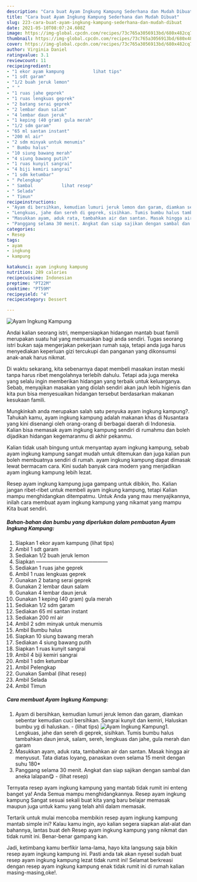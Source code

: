 ```yaml
---
description: "Cara buat Ayam Ingkung Kampung Sederhana dan Mudah Dibuat"
title: "Cara buat Ayam Ingkung Kampung Sederhana dan Mudah Dibuat"
slug: 223-cara-buat-ayam-ingkung-kampung-sederhana-dan-mudah-dibuat
date: 2021-05-10T08:07:24.608Z
image: https://img-global.cpcdn.com/recipes/73c765a3056913bd/680x482cq70/ayam-ingkung-kampung-foto-resep-utama.jpg
thumbnail: https://img-global.cpcdn.com/recipes/73c765a3056913bd/680x482cq70/ayam-ingkung-kampung-foto-resep-utama.jpg
cover: https://img-global.cpcdn.com/recipes/73c765a3056913bd/680x482cq70/ayam-ingkung-kampung-foto-resep-utama.jpg
author: Virginia Daniel
ratingvalue: 3.1
reviewcount: 11
recipeingredient:
- "1 ekor ayam kampung           lihat tips"
- "1 sdt garam"
- "1/2 buah jeruk lemon"
- " "
- "1 ruas jahe geprek"
- "1 ruas lengkuas geprek"
- "2 batang serai geprek"
- "2 lembar daun salam"
- "4 lembar daun jeruk"
- "1 keping (40 gram) gula merah"
- "1/2 sdm garam"
- "65 ml santan instant"
- "200 ml air"
- "2 sdm minyak untuk menumis"
- " Bumbu halus"
- "10 siung bawang merah"
- "4 siung bawang putih"
- "1 ruas kunyit sangrai"
- "4 biji kemiri sangrai"
- "1 sdm ketumbar"
- " Pelengkap"
- " Sambal           lihat resep"
- " Selada"
- " Timun"
recipeinstructions:
- "Ayam di bersihkan, kemudian lumuri jeruk lemon dan garam, diamkan sebentar kemudian cuci bersihkan. Sangrai kunyit dan kemiri, Haluskan bumbu yg di haluskan.           (lihat tips)"
- "Lengkuas, jahe dan sereh di geprek, sisihkan. Tumis bumbu halus tambahkan daun jeruk, salam, sereh, lengkuas dan jahe, gula merah dan garam"
- "Masukkan ayam, aduk rata, tambahkan air dan santan. Masak hingga air menyusut. Tata diatas loyang, panaskan oven selama 15 menit dengan suhu 180*"
- "Panggang selama 30 menit. Angkat dan siap sajikan dengan sambal dan aneka lalapan😋           (lihat resep)"
categories:
- Resep
tags:
- ayam
- ingkung
- kampung

katakunci: ayam ingkung kampung 
nutrition: 289 calories
recipecuisine: Indonesian
preptime: "PT22M"
cooktime: "PT59M"
recipeyield: "4"
recipecategory: Dessert

---
```



![Ayam Ingkung Kampung](https://img-global.cpcdn.com/recipes/73c765a3056913bd/680x482cq70/ayam-ingkung-kampung-foto-resep-utama.jpg)

Andai kalian seorang istri, mempersiapkan hidangan mantab buat famili merupakan suatu hal yang memuaskan bagi anda sendiri. Tugas seorang istri bukan saja mengerjakan pekerjaan rumah saja, tetapi anda juga harus menyediakan keperluan gizi tercukupi dan panganan yang dikonsumsi anak-anak harus nikmat.

Di waktu  sekarang, kita sebenarnya dapat membeli masakan instan meski tanpa harus ribet mengolahnya terlebih dahulu. Tetapi ada juga mereka yang selalu ingin memberikan hidangan yang terbaik untuk keluarganya. Sebab, menyajikan masakan yang diolah sendiri akan jauh lebih higienis dan kita pun bisa menyesuaikan hidangan tersebut berdasarkan makanan kesukaan famili. 



Mungkinkah anda merupakan salah satu penyuka ayam ingkung kampung?. Tahukah kamu, ayam ingkung kampung adalah makanan khas di Nusantara yang kini disenangi oleh orang-orang di berbagai daerah di Indonesia. Kalian bisa memasak ayam ingkung kampung sendiri di rumahmu dan boleh dijadikan hidangan kegemaranmu di akhir pekanmu.

Kalian tidak usah bingung untuk menyantap ayam ingkung kampung, sebab ayam ingkung kampung sangat mudah untuk ditemukan dan juga kalian pun boleh membuatnya sendiri di rumah. ayam ingkung kampung dapat dimasak lewat bermacam cara. Kini sudah banyak cara modern yang menjadikan ayam ingkung kampung lebih lezat.

Resep ayam ingkung kampung juga gampang untuk dibikin, lho. Kalian jangan ribet-ribet untuk membeli ayam ingkung kampung, tetapi Kalian mampu menghidangkan ditempatmu. Untuk Anda yang mau menyajikannya, inilah cara membuat ayam ingkung kampung yang nikamat yang mampu Kita buat sendiri.

<!--inarticleads1-->

##### Bahan-bahan dan bumbu yang diperlukan dalam pembuatan Ayam Ingkung Kampung:

1. Siapkan 1 ekor ayam kampung           (lihat tips)
1. Ambil 1 sdt garam
1. Sediakan 1/2 buah jeruk lemon
1. Siapkan  ——————————————
1. Sediakan 1 ruas jahe geprek
1. Ambil 1 ruas lengkuas geprek
1. Gunakan 2 batang serai geprek
1. Gunakan 2 lembar daun salam
1. Gunakan 4 lembar daun jeruk
1. Gunakan 1 keping (40 gram) gula merah
1. Sediakan 1/2 sdm garam
1. Sediakan 65 ml santan instant
1. Sediakan 200 ml air
1. Ambil 2 sdm minyak untuk menumis
1. Ambil  Bumbu halus
1. Siapkan 10 siung bawang merah
1. Sediakan 4 siung bawang putih
1. Siapkan 1 ruas kunyit sangrai
1. Ambil 4 biji kemiri sangrai
1. Ambil 1 sdm ketumbar
1. Ambil  Pelengkap
1. Gunakan  Sambal           (lihat resep)
1. Ambil  Selada
1. Ambil  Timun




<!--inarticleads2-->

##### Cara membuat Ayam Ingkung Kampung:

1. Ayam di bersihkan, kemudian lumuri jeruk lemon dan garam, diamkan sebentar kemudian cuci bersihkan. Sangrai kunyit dan kemiri, Haluskan bumbu yg di haluskan. -           (lihat tips)
<img src="//assets-global.cpcdn.com/assets/icons/button_play-2c75c40dde080a61004c1f40b05d8f140eaff45d7e9e6481dc71c63d2e7c4909.png" alt="Ayam Ingkung Kampung">1. Lengkuas, jahe dan sereh di geprek, sisihkan. Tumis bumbu halus tambahkan daun jeruk, salam, sereh, lengkuas dan jahe, gula merah dan garam
1. Masukkan ayam, aduk rata, tambahkan air dan santan. Masak hingga air menyusut. Tata diatas loyang, panaskan oven selama 15 menit dengan suhu 180*
1. Panggang selama 30 menit. Angkat dan siap sajikan dengan sambal dan aneka lalapan😋 -           (lihat resep)




Ternyata resep ayam ingkung kampung yang mantab tidak rumit ini enteng banget ya! Anda Semua mampu menghidangkannya. Resep ayam ingkung kampung Sangat sesuai sekali buat kita yang baru belajar memasak maupun juga untuk kamu yang telah ahli dalam memasak.

Tertarik untuk mulai mencoba membikin resep ayam ingkung kampung mantab simple ini? Kalau kamu ingin, ayo kalian segera siapkan alat-alat dan bahannya, lantas buat deh Resep ayam ingkung kampung yang nikmat dan tidak rumit ini. Benar-benar gampang kan. 

Jadi, ketimbang kamu berfikir lama-lama, hayo kita langsung saja bikin resep ayam ingkung kampung ini. Pasti anda tak akan nyesel sudah buat resep ayam ingkung kampung lezat tidak rumit ini! Selamat berkreasi dengan resep ayam ingkung kampung enak tidak rumit ini di rumah kalian masing-masing,oke!.


